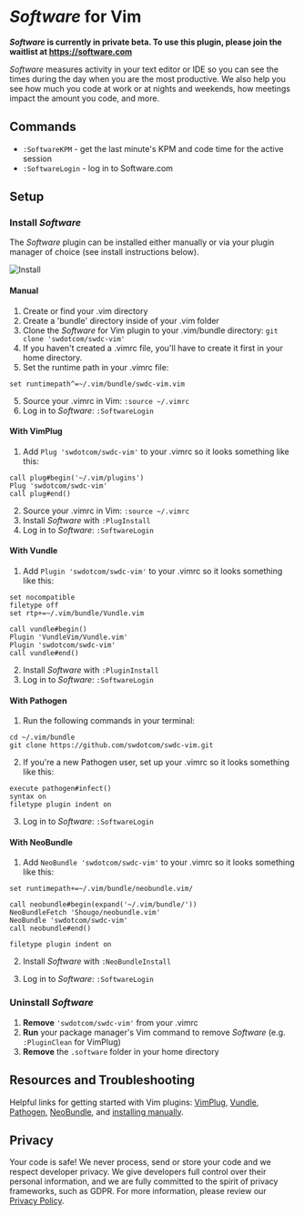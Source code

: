 # ***Software*** for Vim

***Software* is currently in private beta. To use this plugin, please join the waitlist at https://software.com**

*Software* measures activity in your text editor or IDE so you can see the times during the day when you are the most productive. We also help you see how much you code at work or at nights and weekends, how meetings impact the amount you code, and more. 

## Commands

* `:SoftwareKPM` - get the last minute's KPM and code time for the active session
* `:SoftwareLogin` - log in to Software.com

## Setup

<!--- Begin: setup --->

### Install ***Software***

The *Software* plugin can be installed either manually or via your plugin manager of choice (see install instructions below).

![Install](https://user-images.githubusercontent.com/27828739/42648340-75daea6c-85bb-11e8-83c3-6cbde3f2fd16.gif)


#### Manual

1. Create or find your .vim directory
2. Create a 'bundle' directory inside of your .vim folder 
3. Clone the *Software* for Vim plugin to your .vim/bundle directory: `git clone 'swdotcom/swdc-vim'`
4. If you haven't created a .vimrc file, you'll have to create it first in your home directory.
5. Set the runtime path in your .vimrc file:

```
set runtimepath^=~/.vim/bundle/swdc-vim.vim
```

5. Source your .vimrc in Vim: `:source ~/.vimrc` 
6. Log in to *Software*: `:SoftwareLogin`


#### With VimPlug

1. Add `Plug 'swdotcom/swdc-vim'` to your .vimrc so it looks something like this: 

```
call plug#begin('~/.vim/plugins')
Plug 'swdotcom/swdc-vim'
call plug#end()
```

2. Source your .vimrc in Vim: `:source ~/.vimrc`
3. Install *Software* with `:PlugInstall`
4. Log in to *Software*: `:SoftwareLogin`


#### With Vundle

1. Add `Plugin 'swdotcom/swdc-vim'` to your .vimrc so it looks something like this: 

```
set nocompatible
filetype off
set rtp+=~/.vim/bundle/Vundle.vim

call vundle#begin()
Plugin 'VundleVim/Vundle.vim'
Plugin 'swdotcom/swdc-vim'
call vundle#end()
```

2. Install *Software* with `:PluginInstall`
3. Log in to *Software*: `:SoftwareLogin`


#### With Pathogen

1. Run the following commands in your terminal: 

```
cd ~/.vim/bundle
git clone https://github.com/swdotcom/swdc-vim.git
```

2. If you're a new Pathogen user, set up your .vimrc so it looks something like this: 

```
execute pathogen#infect()
syntax on
filetype plugin indent on
```

3. Log in to *Software*: `:SoftwareLogin`


#### With NeoBundle

1. Add `NeoBundle 'swdotcom/swdc-vim'` to your .vimrc so it looks something like this: 

```
set runtimepath+=~/.vim/bundle/neobundle.vim/

call neobundle#begin(expand('~/.vim/bundle/'))
NeoBundleFetch 'Shougo/neobundle.vim'
NeoBundle 'swdotcom/swdc-vim'
call neobundle#end()

filetype plugin indent on
```

2. Install *Software* with `:NeoBundleInstall`

3. Log in to *Software*: `:SoftwareLogin`


### Uninstall ***Software***

1. **Remove** `'swdotcom/swdc-vim'` from your .vimrc
2. **Run** your package manager's Vim command to remove *Software* (e.g. `:PluginClean` for VimPlug)
3. **Remove** the `.software` folder in your home directory


## Resources and Troubleshooting

Helpful links for getting started with Vim plugins: [VimPlug](https://github.com/junegunn/vim-plug), [Vundle](https://github.com/VundleVim/Vundle.vim), [Pathogen](https://github.com/tpope/vim-pathogen), [NeoBundle](https://github.com/Shougo/neobundle.vim), and [installing manually](https://howchoo.com/g/ztmyntqzntm/how-to-install-vim-plugins-without-a-plugin-manager).

<!--- End: setup --->

## Privacy

Your code is safe! We never process, send or store your code and we respect developer privacy. We give developers full control over their personal information, and we are fully committed to the spirit of privacy frameworks, such as GDPR. For more information, please review our [Privacy Policy](https://software.com/privacy-policy).
